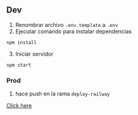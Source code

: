 ## Dev

1. Renombrar archivo `.env.template` a `.env`
2. Ejecutar comando para instalar dependencias
```
npm install
```
3. Iniciar servidor
```
npm start
```



### Prod

1. hace push en la rama `deploy-railway`

[Click here](https://desafio-roommates-production.up.railway.app/)